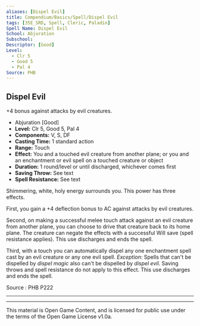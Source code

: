 ```yaml
---
aliases: [Dispel Evil]
title: Compendium/Basics/Spell/Dispel Evil
tags: [35E_SRD, Spell, Cleric, Paladin]
Spell Name: Dispel Evil
School: Abjuration
Subschool: 
Descriptor: [Good]
Level:
  - Clr 5
  - Good 5
  - Pal 4
Source: PHB
---
```



## Dispel Evil

+4 bonus against attacks by evil creatures.

*   Abjuration [Good]
*   **Level:** Clr 5, Good 5, Pal 4
*   **Components:** V, S, DF
*   **Casting Time:** 1 standard action
*   **Range:** Touch
*   **Effect:** You and a touched evil creature from another plane; or you and an enchantment or evil spell on a touched creature or object
*   **Duration:** 1 round/level or until discharged, whichever comes first
*   **Saving Throw:** See text
*   **Spell Resistance:** See text

<p>Shimmering, white, holy energy surrounds you. This power has three effects.</p><p>First, you gain a +4 deflection bonus to AC against attacks by evil creatures.</p><p>Second, on making a successful melee touch attack against an evil creature from another plane, you can choose to drive that creature back to its home plane. The creature can negate the effects with a successful Will save (spell resistance applies). This use discharges and ends the spell.</p><p>Third, with a touch you can automatically dispel any one enchantment spell cast by an evil creature or any one evil spell. <i>Exception:</i> Spells that can't be dispelled by <i>dispel magic</i> also can't be dispelled by <i>dispel evil</i>. Saving throws and spell resistance do not apply to this effect. This use discharges and ends the spell.</p>

Source : PHB P222

---

---

This material is Open Game Content, and is licensed for public use under
the terms of the Open Game License v1.0a.
